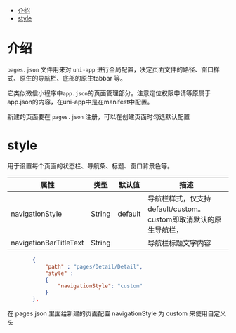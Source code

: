 - [介绍](#介绍)
- [style](#style)

# 介绍
`pages.json` 文件用来对 `uni-app` 进行全局配置，决定页面文件的路径、窗口样式、原生的导航栏、底部的原生tabbar 等。

它类似微信小程序中`app.json`的页面管理部分。注意定位权限申请等原属于app.json的内容，在uni-app中是在manifest中配置。

新建的页面要在 `pages.json` 注册，可以在创建页面时勾选默认配置

# style
用于设置每个页面的状态栏、导航条、标题、窗口背景色等。

|属性|	类型|	默认值|	描述|
|--|--|--|--|
|navigationStyle|	String|	default|	导航栏样式，仅支持 default/custom。custom即取消默认的原生导航栏，
navigationBarTitleText|	String|		|导航栏标题文字内容

```json
        {
        	"path" : "pages/Detail/Detail",
        	"style" : 
        	{
				"navigationStyle": "custom"
        	}
        },
```

在 pages.json 里面给新建的页面配置 navigationStyle 为 custom 来使用自定义头
